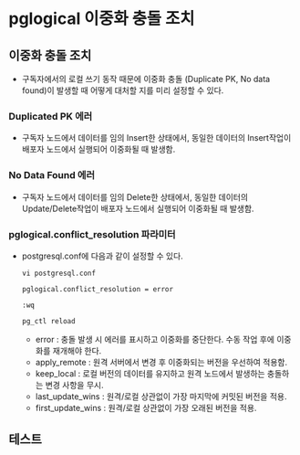 # pglogical 이중화 충돌 조치


## 이중화 충돌 조치
- 구독자에서의 로컬 쓰기 동작 때문에 이중화 충돌 (Duplicate PK, No data found)이 발생할 때 어떻게 대처할 지를 미리 설정할 수 있다.

### Duplicated PK 에러
- 구독자 노드에서 데이터를 임의 Insert한 상태에서, 동일한 데이터의 Insert작업이 배포자 노드에서 실행되어 이중화될 때 발생함.

### No Data Found 에러
- 구독자 노드에서 데이터를 임의 Delete한 상태에서, 동일한 데이터의 Update/Delete작업이 배포자 노드에서 실행되어 이중화될 때 발생함.

### pglogical.conflict_resolution 파라미터
- postgresql.conf에 다음과 같이 설정할 수 있다.
  ```
  vi postgresql.conf

  pglogical.conflict_resolution = error

  :wq

  pg_ctl reload
  ```
  - error : 충돌 발생 시 에러를 표시하고 이중화를 중단한다. 수동 작업 후에 이중화를 재개해야 한다.
  - apply_remote : 원격 서버에서 변경 후 이중화되는 버전을 우선하여 적용함.
  - keep_local : 로컬 버전의 데이터를 유지하고 원격 노드에서 발생하는 충돌하는 변경 사항을 무시.
  - last_update_wins : 원격/로컬 상관없이 가장 마지막에 커밋된 버전을 적용.
  - first_update_wins : 원격/로컬 상관없이 가장 오래된 버전을 적용.

## 테스트
